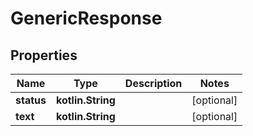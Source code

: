 
# GenericResponse

## Properties
| Name | Type | Description | Notes |
| ------------ | ------------- | ------------- | ------------- |
| **status** | **kotlin.String** |  |  [optional] |
| **text** | **kotlin.String** |  |  [optional] |



